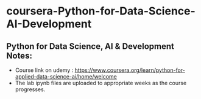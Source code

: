 # coursera-Python-for-Data-Science-AI-Development
## Python for Data Science, AI &amp; Development Notes:
* Course link on udemy : https://www.coursera.org/learn/python-for-applied-data-science-ai/home/welcome
* The lab ipynb files are uploaded to appropriate weeks as the course progresses. 
